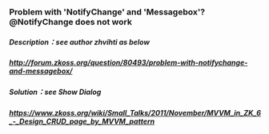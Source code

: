 ### Problem with 'NotifyChange' and 'Messagebox'?@NotifyChange does not work
##### Description：see author zhvihti as below
##### http://forum.zkoss.org/question/80493/problem-with-notifychange-and-messagebox/
##### Solution：see Show Dialog 
##### https://www.zkoss.org/wiki/Small_Talks/2011/November/MVVM_in_ZK_6_-_Design_CRUD_page_by_MVVM_pattern
